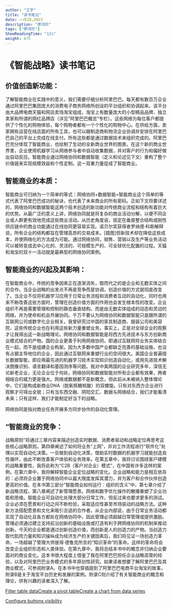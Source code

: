 ```yaml
---
author: "王宇"
title: "读书笔记"
date: 一月28,2023
description: "廖鸿珍"
tags: ["廖鸿珍"]
ShowReadingTime: "12s"
weight: 475
---
```

《智能战略》读书笔记
==========

价值创造新功能：
--------

了解智能商业在实践中的意义，我们需要仔细分析阿里巴巴。每天都有数百万企业通过阿里巴巴集团庞大的消费电子商务网络所创设的平台组织和协调起来。该平台由大品牌电商天猫和网店卖场淘宝组成，淘宝上有数量庞大的小型精品品牌、独立卖家和所谓的网红品牌店（详见“阿里巴巴概览”专栏）。这些网络为每位客户都提供了个性化的购物体验，每个购物者都有一个个性化的购物中心。在供给方面，卖家拥有运营在线店面的所有工具，也可以跟制造商和物流企业协调并安排在阿里巴巴自己的平台上完成在线支付。所有这些都是通过数据技术来组织完成的。阿里巴巴充分体现了智能商业，也绘制了生动的全新商业世界的图景。在这个新的商业世界里，企业使用机器学习从网络参与者中自动收集数据，并对客户的行为和偏好做出自动反应。智能商业通过网络协同和数据智能（定义和论述见下文）重构了整个价值链来实现规模效益和个性定制。这一双重力量促成了智能商业。

智能商业的本质：
--------

智能商业可归纳为一个简单的等式：网络协同+数据智能=智能商业这个简单的等式代表了阿里巴巴成功的秘诀，也代表了未来商业的所有密码。正如下文将要详述的，网络协同和数据智能这两个技术创造的新功能对传统商业流程和结构有着巨大的优势。从最广泛的意义上讲，网络协同就是将复杂的商业活动分解，以便不同企业或人群更有效地完成这些商业活动。从历史角度说，锁定在垂直整合结构或刚性供应链中的商业功能通过在线协同更容易实现。诺贝尔奖获得者罗纳德·科斯解释说，所有企业的结构都旨在管理高昂的交易成本。\[插图\]但新技术却在降低这些成本，并使网络化的方法成为可能。通过网络协同，销售、营销以及生产等业务活动可以被转变成去中心化的、灵活的、可规模生产的、可全球优化配置的过程。天猫和淘宝的双十一活动就是最典型的网络协同案例。

智能商业的兴起及其影响：
------------

在智能商业中，传统的竞争因素正在逐渐消失，取而代之的是企业和无数实体之间的合作。当企业战略的出发点不再是竞争而是协调，创造价值的方式就彻底改变了。当企业不仅将机器学习应用于日常业务流程和消费者互动的自动化，同时也用来不断改善这些方面时，管理在创造价值方面的作用也会发生根本性的改变。企业组织不再是需要管理和控制的静态垂直结构，而是由无数实体组成的动态和灵动的网络，并为使命和机会开展协同。千万不要认为网络协同和数据智能只是跟所谓的互联网公司或数字化企业相关。我曾研究过中国的家具制造商、服装公司和美容院，这些传统企业也在利用这些新力量重塑业务。事实上，正是对全球企业的观察才让我得出这一新战略理论。网络协同和数据智能是将西方先进技术与东方创新商业模式结合的产物。国的企业更善于利用网络协同，即通过互联网将业务实体结合在一起，而不是组建企业构架。因为大多数中国产业都缺乏完善的基础设施，也没有占据主导地位的企业，因此通过互联网来重塑行业的空间很大。美国企业普遍擅长数据智能，即应用最先进的机器学习技术实现知识创造自动化，或用先进技术解决图像识别、语言翻译和基因测序等问题。我对中美两国的企业研究多年，深信无论新老企业，无论企业位于何处，网络协同和数据智能对所有企业都有效果，两者相结合的威力更是强大。网络或数据都不是新概念，但此前从未被纳入整体理论中，它们是构成新商业DNA（脱氧核糖核酸）的双螺旋。只有对东西方企业进行观察才可得出全貌；只有当东西交融、阴阳交汇、数据与网络结合，我们才能看清未来；只有这样，我们才能制定好当下的战略。

网络协同是指对商业任务开展多方同步协作的自动化管理。

“智能商业的竞争：
---------

战略原则”将通过三章内容来描述创造实时数据、消费者驱动和战略定位再思考这些核心战略原则。第四章阐述了如何将业务“上网”，并对工作流程进行“软件化”处理以实现自动化决策。一旦做到自动化决策，借助实时数据的机器学习就能创造良性循环，由此不断改善客户体验和业务效率。在第五章中，我将讨论围绕客户建模的战略重要性，我将此称为“C2B（客户对企业）模式”，在中国有许多这样的案例。在第六章中，我将解释智能企业定位战略的变化。企业战略和能力是相互依存的：必须将企业置于网络协同中以最大限度发挥其潜力，并为客户和合作伙伴创造更高的价值。在本书第三部分“智能商业如何运行：组织的含义”中，第七章介绍了新战略流程，第八章阐述了新管理愿景。网络和数字优化操作的散播重塑了企业功能和思维。智能企业可自动化处理大部分日常工作，但反过来也要求更多的测试。企业必须在愿景和行动之间不断检验，采取适应性甚至市场驱动的战略方法。这种新方法搭配愿景和文化来吸引合适的合作者。从企业内部说，由于日常业务活动都实现了自动化且各方都处在网络协同中，因此管理必须超越日常管理或提供激励。管理必须通过建立支持前沿创新的基础设施或打造有利于跨网络协同的机制来推动创新。今天的企业都是通过创新创造价值，而创新是人的创造力的产物。当创造力取代肌肉力量和知识操纵成为经济生产的关键因素后，我们将见证一场创造力革命，一场超越了管理大师彼得·德鲁克所言的“知识革命”的革命。这样的革命将会改变企业组织形态和人类体验。在第九章中，我将总结本书中的概念并归纳企业要面对的商业变化。这本书很大程度上借鉴了我在阿里巴巴担任企业战略高管的经验，以及对阿里巴巴业务模式的多年原创性研究。如果读者想要了解阿里巴巴及其商业模式，可参阅附录A。在本书中也穿插提到了阿里巴巴电商平台淘宝的故事，附录B是关于淘宝平台历史和发展的案例。附录C则介绍了有关智能商业的概念和理论，供有兴趣的读者深入了解。

  

[Filter table data](#)[Create a pivot table](#)[Create a chart from data series](#)

[Configure buttons visibility](/users/tfac-settings.action)